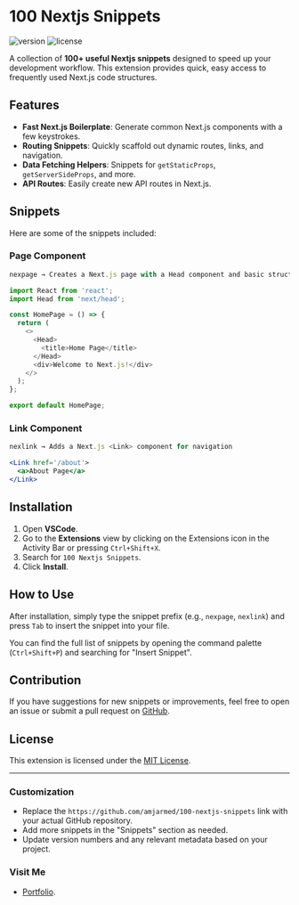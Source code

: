 # 100 Nextjs Snippets

![version](https://img.shields.io/badge/version-0.0.1-blue) ![license](https://img.shields.io/badge/license-MIT-green)

A collection of **100+ useful Nextjs snippets** designed to speed up your development workflow. This extension provides quick, easy access to frequently used Next.js code structures.

## Features

- **Fast Next.js Boilerplate**: Generate common Next.js components with a few keystrokes.
- **Routing Snippets**: Quickly scaffold out dynamic routes, links, and navigation.
- **Data Fetching Helpers**: Snippets for `getStaticProps`, `getServerSideProps`, and more.
- **API Routes**: Easily create new API routes in Next.js.

## Snippets

Here are some of the snippets included:

### Page Component

```typescript
nexpage → Creates a Next.js page with a Head component and basic structure
```

```typescript
import React from 'react';
import Head from 'next/head';

const HomePage = () => {
  return (
    <>
      <Head>
        <title>Home Page</title>
      </Head>
      <div>Welcome to Next.js!</div>
    </>
  );
};

export default HomePage;
```

### Link Component

```typescript
nexlink → Adds a Next.js <Link> component for navigation
```

```jsx
<Link href='/about'>
  <a>About Page</a>
</Link>
```

## Installation

1. Open **VSCode**.
2. Go to the **Extensions** view by clicking on the Extensions icon in the Activity Bar or pressing `Ctrl+Shift+X`.
3. Search for `100 Nextjs Snippets`.
4. Click **Install**.

## How to Use

After installation, simply type the snippet prefix (e.g., `nexpage`, `nexlink`) and press `Tab` to insert the snippet into your file.

You can find the full list of snippets by opening the command palette (`Ctrl+Shift+P`) and searching for "Insert Snippet".

## Contribution

If you have suggestions for new snippets or improvements, feel free to open an issue or submit a pull request on [GitHub](https://github.com/amjarmed/100-nextjs-snippets).

## License

This extension is licensed under the [MIT License](LICENSE).

---

### Customization

- Replace the `https://github.com/amjarmed/100-nextjs-snippets` link with your actual GitHub repository.
- Add more snippets in the "Snippets" section as needed.
- Update version numbers and any relevant metadata based on your project.

### Visit Me

- [Portfolio](https://www.amjarmed.com/).
